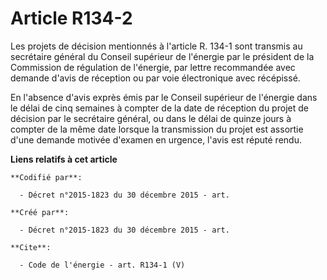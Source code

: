 # Article R134-2

Les projets de décision mentionnés à l'article R. 134-1 sont transmis au secrétaire général du Conseil supérieur de l'énergie
par le président de la Commission de régulation de l'énergie, par lettre recommandée avec demande d'avis de réception ou par
voie électronique avec récépissé. 

En l'absence d'avis exprès émis par le Conseil supérieur de l'énergie dans le délai de cinq semaines à compter de la date de
réception du projet de décision par le secrétaire général, ou dans le délai de quinze jours à compter de la même date lorsque
la transmission du projet est assortie d'une demande motivée d'examen en urgence, l'avis est réputé rendu.

**Liens relatifs à cet article**

	**Codifié par**:

	  - Décret n°2015-1823 du 30 décembre 2015 - art.

	**Créé par**:

	  - Décret n°2015-1823 du 30 décembre 2015 - art.

	**Cite**:

	  - Code de l'énergie - art. R134-1 (V)
